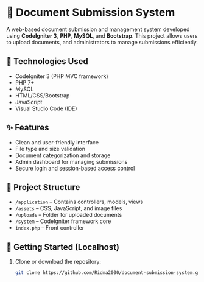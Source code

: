# 📄 Document Submission System

A web-based document submission and management system developed using **CodeIgniter 3**, **PHP**, **MySQL**, and **Bootstrap**. This project allows users to upload documents, and administrators to manage submissions efficiently.

## 🔧 Technologies Used
- CodeIgniter 3 (PHP MVC framework)
- PHP 7+
- MySQL
- HTML/CSS/Bootstrap
- JavaScript
- Visual Studio Code (IDE)

## ✨ Features
- Clean and user-friendly interface
- File type and size validation
- Document categorization and storage
- Admin dashboard for managing submissions
- Secure login and session-based access control

## 📁 Project Structure
- `/application` – Contains controllers, models, views
- `/assets` – CSS, JavaScript, and image files
- `/uploads` – Folder for uploaded documents
- `/system` – CodeIgniter framework core
- `index.php` – Front controller

## 🚀 Getting Started (Localhost)

1. Clone or download the repository:
   ```bash
   git clone https://github.com/Ridma2000/document-submission-system.git
